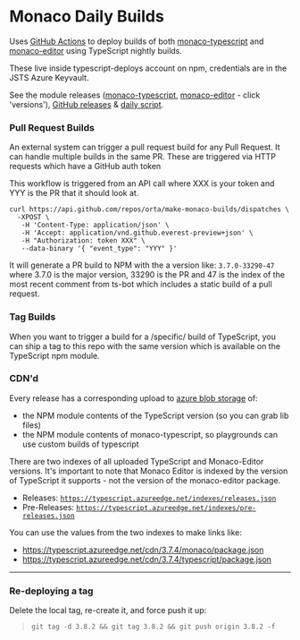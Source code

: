 # Monaco Daily Builds

Uses [GitHub Actions](.github/workflows) to deploy builds of both [monaco-typescript](https://github.com/Microsoft/monaco-typescript) and [monaco-editor](https://github.com/Microsoft/monaco-editor) using TypeScript nightly builds.

These live inside typescript-deploys account on npm, credentials are in the JSTS Azure Keyvault.

See the module releases ([monaco-typescript](https://www.npmjs.com/package/@typescript-deploys/monaco-typescript), [monaco-editor](https://www.npmjs.com/package/@typescript-deploys/monaco-editor) - click 'versions'), [GitHub releases](https://github.com/orta/make-monaco-builds/releases) & [daily script](.github/workflows/main.yml).

### Pull Request Builds

An external system can trigger a pull request build for any Pull Request. It can handle
multiple builds in the same PR. These are triggered via HTTP requests which have a
GitHub auth token

This workflow is triggered from an API call where XXX is your token
and YYY is the PR that it should look at.

```
curl https://api.github.com/repos/orta/make-monaco-builds/dispatches \
  -XPOST \
   -H 'Content-Type: application/json' \
   -H 'Accept: application/vnd.github.everest-preview+json' \
   -H "Authorization: token XXX" \
   --data-binary '{ "event_type": "YYY" }'
```

It will generate a PR build to NPM with the a version like: `3.7.0-33290-47` where
3.7.0 is the major version, 33290 is the PR and 47 is the index of the most recent comment
from ts-bot which includes a static build of a pull request.

### Tag Builds

When you want to trigger a build for a /specific/ build of TypeScript, you can ship a tag to this
repo with the same version which is available on the TypeScript npm module.

### CDN'd

Every release has a corresponding upload to [azure blob storage](https://ms.portal.azure.com/#@microsoft.onmicrosoft.com/resource/subscriptions/57bfeeed-c34a-4ffd-a06b-ccff27ac91b8/resourceGroups/Playground-Static-Hosting/providers/Microsoft.Storage/storageAccounts/tswebinfra/overview) of:

- the NPM module contents of the TypeScript version (so you can grab lib files)
- the NPM module contents of monaco-typescript, so playgrounds can use custom builds of typescript

There are two indexes of all uploaded TypeScript and Monaco-Editor versions. It's important to note that Monaco Editor
is indexed by the version of TypeScript it supports - not the version of the monaco-editor package.

- Releases: [`https://typescript.azureedge.net/indexes/releases.json`](https://typescript.azureedge.net/indexes/releases.json)
- Pre-Releases: [`https://typescript.azureedge.net/indexes/pre-releases.json`](https://typescript.azureedge.net/indexes/pre-releases.json)

You can use the values from the two indexes to make links like:

- https://typescript.azureedge.net/cdn/3.7.4/monaco/package.json
- https://typescript.azureedge.net/cdn/3.7.4/typescript/package.json

---

### Re-deploying a tag

Delete the local tag, re-create it, and force push it up:

> `git tag -d 3.8.2 && git tag 3.8.2 && git push origin 3.8.2 -f`
